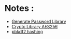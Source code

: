 
# Notes :
* [Generate Password Library](https://github.com/brendanashworth/generate-password)
* [Crypto Library AES256](https://github.com/JamesMGreene/node-aes256)
* [pbkdf2 hashing](https://nodejs.org/api/crypto.html#crypto_crypto_pbkdf2_password_salt_iterations_keylen_digest_callback)
